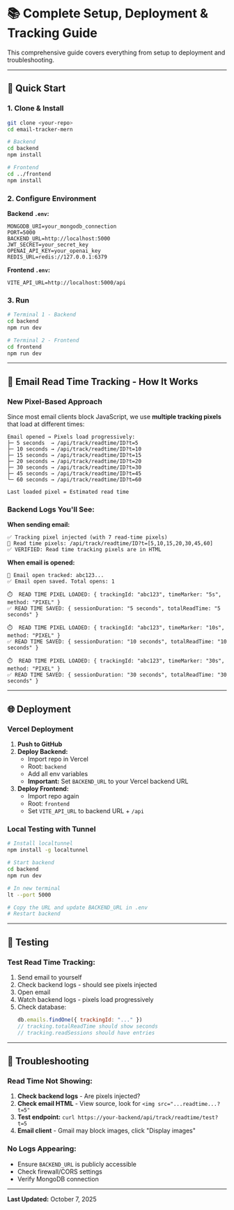 # 📚 Complete Setup, Deployment & Tracking Guide

This comprehensive guide covers everything from setup to deployment and troubleshooting.

---

## 🚀 Quick Start

### 1. **Clone & Install**
```bash
git clone <your-repo>
cd email-tracker-mern

# Backend
cd backend
npm install

# Frontend  
cd ../frontend
npm install
```

### 2. **Configure Environment**

**Backend `.env`:**
```env
MONGODB_URI=your_mongodb_connection
PORT=5000
BACKEND_URL=http://localhost:5000
JWT_SECRET=your_secret_key
OPENAI_API_KEY=your_openai_key
REDIS_URL=redis://127.0.0.1:6379
```

**Frontend `.env`:**
```env
VITE_API_URL=http://localhost:5000/api
```

### 3. **Run**
```bash
# Terminal 1 - Backend
cd backend
npm run dev

# Terminal 2 - Frontend
cd frontend
npm run dev
```

---

## 📧 Email Read Time Tracking - How It Works

### **New Pixel-Based Approach**

Since most email clients block JavaScript, we use **multiple tracking pixels** that load at different times:

```
Email opened → Pixels load progressively:
├─ 5 seconds  → /api/track/readtime/ID?t=5
├─ 10 seconds → /api/track/readtime/ID?t=10
├─ 15 seconds → /api/track/readtime/ID?t=15
├─ 20 seconds → /api/track/readtime/ID?t=20
├─ 30 seconds → /api/track/readtime/ID?t=30
├─ 45 seconds → /api/track/readtime/ID?t=45
└─ 60 seconds → /api/track/readtime/ID?t=60

Last loaded pixel = Estimated read time
```

### **Backend Logs You'll See:**

**When sending email:**
```
✅ Tracking pixel injected (with 7 read-time pixels)
🔗 Read time pixels: /api/track/readtime/ID?t=[5,10,15,20,30,45,60]
✅ VERIFIED: Read time tracking pixels are in HTML
```

**When email is opened:**
```
📧 Email open tracked: abc123...
✅ Email open saved. Total opens: 1

⏱️  READ TIME PIXEL LOADED: { trackingId: "abc123", timeMarker: "5s", method: "PIXEL" }
✅ READ TIME SAVED: { sessionDuration: "5 seconds", totalReadTime: "5 seconds" }

⏱️  READ TIME PIXEL LOADED: { trackingId: "abc123", timeMarker: "10s", method: "PIXEL" }
✅ READ TIME SAVED: { sessionDuration: "10 seconds", totalReadTime: "10 seconds" }

⏱️  READ TIME PIXEL LOADED: { trackingId: "abc123", timeMarker: "30s", method: "PIXEL" }
✅ READ TIME SAVED: { sessionDuration: "30 seconds", totalReadTime: "30 seconds" }
```

---

## 🌐 Deployment

### **Vercel Deployment**

1. **Push to GitHub**
2. **Deploy Backend:**
   - Import repo in Vercel
   - Root: `backend`
   - Add all env variables
   - **Important:** Set `BACKEND_URL` to your Vercel backend URL
3. **Deploy Frontend:**
   - Import repo again
   - Root: `frontend`
   - Set `VITE_API_URL` to backend URL + `/api`

### **Local Testing with Tunnel**

```bash
# Install localtunnel
npm install -g localtunnel

# Start backend
cd backend
npm run dev

# In new terminal
lt --port 5000

# Copy the URL and update BACKEND_URL in .env
# Restart backend
```

---

## 🧪 Testing

### **Test Read Time Tracking:**

1. Send email to yourself
2. Check backend logs - should see pixels injected
3. Open email
4. Watch backend logs - pixels load progressively
5. Check database:
   ```javascript
   db.emails.findOne({ trackingId: "..." })
   // tracking.totalReadTime should show seconds
   // tracking.readSessions should have entries
   ```

---

## 🐛 Troubleshooting

### **Read Time Not Showing:**

1. **Check backend logs** - Are pixels injected?
2. **Check email HTML** - View source, look for `<img src="...readtime...?t=5"`
3. **Test endpoint:** `curl https://your-backend/api/track/readtime/test?t=5`
4. **Email client** - Gmail may block images, click "Display images"

### **No Logs Appearing:**

- Ensure `BACKEND_URL` is publicly accessible
- Check firewall/CORS settings
- Verify MongoDB connection

---

**Last Updated:** October 7, 2025
